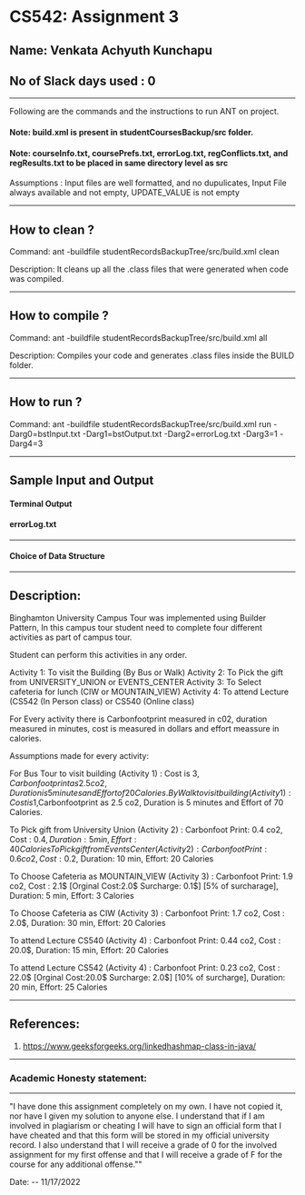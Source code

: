 # CS542: Assignment 3
## Name: Venkata Achyuth Kunchapu
No of Slack days used : 0
-----------------------------------------------------------------------
-----------------------------------------------------------------------


Following are the commands and the instructions to run ANT on project.
#### Note: build.xml is present in studentCoursesBackup/src folder.
#### Note: courseInfo.txt, coursePrefs.txt, errorLog.txt, regConflicts.txt, and regResults.txt to be placed in same directory level as src

Assumptions : Input files are well formatted, and no dupulicates, Input File always available and not empty, UPDATE_VALUE is not empty

-----------------------------------------------------------------------
## How to clean ?

Command: ant -buildfile studentRecordsBackupTree/src/build.xml clean

Description: It cleans up all the .class files that were generated when code was compiled.

-----------------------------------------------------------------------
## How to compile ?

Command: ant -buildfile studentRecordsBackupTree/src/build.xml all

Description: Compiles your code and generates .class files inside the BUILD folder.

-----------------------------------------------------------------------
## How to run ?

Command: ant -buildfile studentRecordsBackupTree/src/build.xml run -Darg0=bstInput.txt -Darg1=bstOutput.txt -Darg2=errorLog.txt -Darg3=1 -Darg4=3




-----------------------------------------------------------------------
## Sample Input and Output



#### Terminal Output




#### errorLog.txt



-----------------------------------------------------------------------


#### Choice of Data Structure 





-----------------------------------------------------------------------
## Description:

Binghamton University Campus Tour was implemented using Builder Pattern, In this campus tour student need to complete four different activities as part of campus tour.

Student can perform this activities in any order.

Activity 1: To visit the Building (By Bus or Walk)
Activity 2: To Pick the gift from UNIVERSITY_UNION or EVENTS_CENTER
Activity 3: To Select cafeteria for lunch (CIW or MOUNTAIN_VIEW) 
Activity 4: To attend Lecture (CS542 (In Person class) or CS540 (Online class)

For Every activity there is Carbonfootprint measured in c02, duration measured in minutes, cost is measured in dollars and effort meassure in calories.

Assumptions made for every activity:

For Bus Tour to visit building (Activity 1) :
Cost is 3$,Carbonfootprint as 2.5 co2, Duration is 5 minutes and Effort of 20 Calories.
By Walk to visit building (Activity 1) :
Cost is 1$,Carbonfootprint as 2.5 co2, Duration is 5 minutes and Effort of 70 Calories.


To Pick gift from University Union (Activity 2) :
Carbonfoot Print: 0.4 co2,
Cost : 0.4$,
Duration: 5 min,
Effort: 40 Calories
To Pick gift from Events Center (Activity 2) :
Carbonfoot Print: 0.6 co2,
Cost : 0.2$,
Duration: 10 min,
Effort: 20 Calories

To Choose Cafeteria as MOUNTAIN_VIEW (Activity 3) :
Carbonfoot Print: 1.9 co2,
Cost : 2.1$ [Orginal Cost:2.0$ Surcharge: 0.1$] [5% of surcharage],
Duration: 5 min,
Effort: 3 Calories

To Choose Cafeteria as CIW (Activity 3) :
Carbonfoot Print: 1.7 co2,
Cost : 2.0$,
Duration: 30 min,
Effort: 20 Calories

To attend Lecture CS540 (Activity 4) :
Carbonfoot Print: 0.44 co2,
Cost : 20.0$,
Duration: 15 min,
Effort: 20 Calories

To attend Lecture CS542 (Activity 4) :
Carbonfoot Print: 0.23 co2,
Cost : 22.0$ [Orginal Cost:20.0$ Surcharge: 2.0$] [10% of surcharge],
Duration: 20 min,
Effort: 25 Calories

-----------------------------------------------------------------------
## References:

1. https://www.geeksforgeeks.org/linkedhashmap-class-in-java/

-----------------------------------------------------------------------
### Academic Honesty statement:
-----------------------------------------------------------------------

"I have done this assignment completely on my own. I have not copied
it, nor have I given my solution to anyone else. I understand that if
I am involved in plagiarism or cheating I will have to sign an
official form that I have cheated and that this form will be stored in
my official university record. I also understand that I will receive a
grade of 0 for the involved assignment for my first offense and that I
will receive a grade of F for the course for any additional
offense.""

Date: -- 11/17/2022



